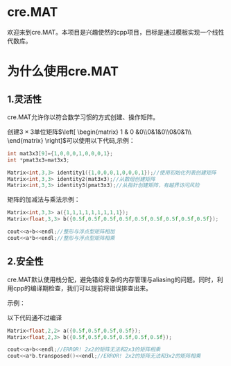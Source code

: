 

# cre.MAT

欢迎来到cre.MAT。本项目是兴趣使然的cpp项目，目标是通过模板实现一个线性代数库。

# 为什么使用cre.MAT

## 1.灵活性

cre.MAT允许你以符合数学习惯的方式创建、操作矩阵。

创建$3\times3$单位矩阵$\left[ \begin{matrix} 1 & 0 &0\\0&1&0\\0&0&1\\ \end{matrix} \right]$可以使用以下代码,示例：

```c++
int mat3x3[9]={1,0,0,0,1,0,0,0,1};
int *pmat3x3=mat3x3;

Matrix<int,3,3> identity1({1,0,0,0,1,0,0,0,1});//使用初始化列表创建矩阵
Matrix<int,3,3> identity2(mat3x3);//从数组创建矩阵
Matrix<int,3,3> identity3(pmat3x3);//从指针创建矩阵，有越界访问风险

```

矩阵的加减法与乘法示例：

```c++
Matrix<int,3,3> a({1,1,1,1,1,1,1,1,1});
Matrix<float,3,3> b({0.5f,0.5f,0.5f,0.5f,0.5f,0.5f,0.5f,0.5f,0.5f});

cout<<a+b<<endl;//整形与浮点型矩阵相加
cout<<a*b<<endl;//整形与浮点型矩阵相乘
```

## 2.安全性

cre.MAT默认使用栈分配，避免错综复杂的内存管理与aliasing的问题。同时，利用cpp的编译期检查，我们可以提前将错误排查出来。

示例：

以下代码通不过编译

```c++
Matrix<float,2,2> a({0.5f,0.5f,0.5f,0.5f});
Matrix<float,2,3> b({0.5f,0.5f,0.5f,0.5f,0.5f,0.5f});

cout<<a+b<<endl;//ERROR! 2x2的矩阵无法和2x3的矩阵相乘
cout<<a*b.transposed()<<endl;//ERROR! 2x2的矩阵无法和3x2的矩阵相乘
```

